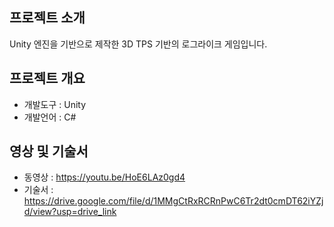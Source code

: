 ## 프로젝트 소개
Unity 엔진을 기반으로 제작한 3D TPS 기반의 로그라이크 게임입니다.

## 프로젝트 개요
- 개발도구 : Unity
- 개발언어 : C#

## 영상 및 기술서
- 동영상 : https://youtu.be/HoE6LAz0gd4
- 기술서 : https://drive.google.com/file/d/1MMgCtRxRCRnPwC6Tr2dt0cmDT62iYZjd/view?usp=drive_link
